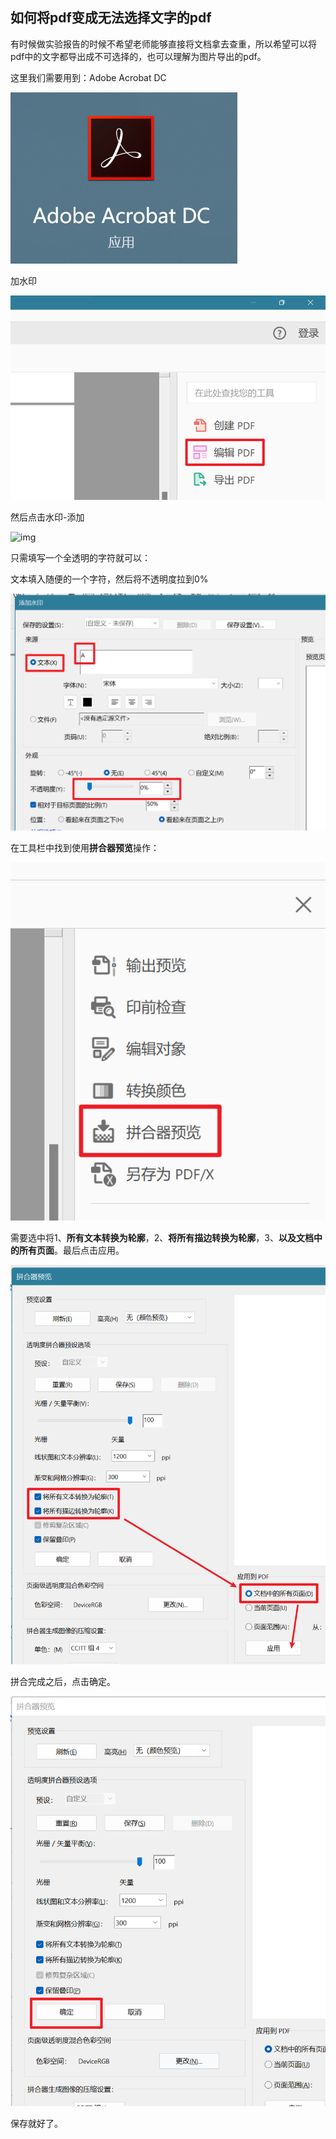 ## 如何将pdf变成无法选择文字的pdf

有时候做实验报告的时候不希望老师能够直接将文档拿去查重，所以希望可以将pdf中的文字都导出成不可选择的，也可以理解为图片导出的pdf。

这里我们需要用到：Adobe Acrobat DC

![img](如何将pdf变成无法选择文字的pdf.assets/v2-5fc6ec3377c3e3b7e49f0053141c12ec_1440w.webp)

加水印

![img](如何将pdf变成无法选择文字的pdf.assets/v2-8abe71298d19d7dc24168bcb17241f14_1440w.webp)

然后点击水印-添加

![img](https://picx.zhimg.com/80/v2-7ef770c06e427c519b3e18aeb7de76e7_1440w.webp?source=1def8aca)

只需填写一个全透明的字符就可以：

文本填入随便的一个字符，然后将不透明度拉到0%

![img](如何将pdf变成无法选择文字的pdf.assets/v2-1fcb2457a2a899d4d5084b0c4eb1b0e2_1440w.webp)

在工具栏中找到使用**拼合器预览**操作：

![img](如何将pdf变成无法选择文字的pdf.assets/v2-a11357363b515f4de5ce21a4b52c1dbb_1440w.webp)

需要选中将1、**所有文本转换为轮廓**，2、**将所有描边转换为轮廓**，3、**以及文档中的所有页面**。最后点击应用。

![img](如何将pdf变成无法选择文字的pdf.assets/v2-b94da1ab0d3c9ba4e01dd3297bb9d814_1440w.webp)

拼合完成之后，点击确定。

![img](如何将pdf变成无法选择文字的pdf.assets/v2-665cc60a433fbd2a67ed75c551018a59_1440w.webp)

保存就好了。
